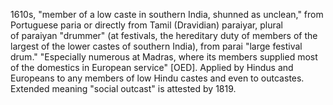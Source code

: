 1610s, "member of a low caste in southern India, shunned as unclean," from Portuguese paria or directly from Tamil (Dravidian) paraiyar, plural of paraiyan "drummer" (at festivals, the hereditary duty of members of the largest of the lower castes of southern India), from parai "large festival drum." "Especially numerous at Madras, where its members supplied most of the domestics in European service" [OED]. Applied by Hindus and Europeans to any members of low Hindu castes and even to outcastes. Extended meaning "social outcast" is attested by 1819.